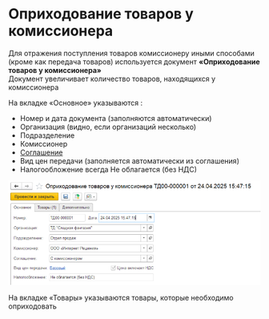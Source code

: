 # Оприходование товаров у комиссионера

Для отражения поступления товаров комиссионеру иными способами (кроме как передача товаров) используется документ **«Оприходование товаров у комиссионера»**    
Документ увеличивает количество товаров, находящихся у комиссионера

На вкладке «Основное» указываются :  
- Номер и дата документа (заполняются автоматически)  
- Организация (видно, если организаций несколько)  
- Подразделение  
- Комиссионер  
- [Соглашение](../Settings/Settings.md)  
- Вид цен передачи (заполняется автоматически из соглашения)  
- Налогообложение всегда Не облагается (без НДС)  

[![1]][1]

На вкладке «Товары» указываются товары, которые необходимо оприходовать

[1]: 1.png